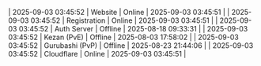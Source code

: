 | 2025-09-03 03:45:52 | Website | Online | 2025-09-03 03:45:51 |
| 2025-09-03 03:45:52 | Registration | Online | 2025-09-03 03:45:51 |
| 2025-09-03 03:45:52 | Auth Server | Offline | 2025-08-18 09:33:31 |
| 2025-09-03 03:45:52 | Kezan (PvE) | Offline | 2025-08-03 17:58:02 |
| 2025-09-03 03:45:52 | Gurubashi (PvP) | Offline | 2025-08-23 21:44:06 |
| 2025-09-03 03:45:52 | Cloudflare | Online | 2025-09-03 03:45:51 |
